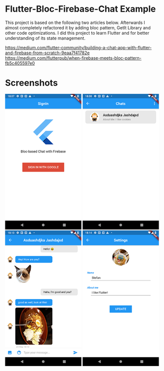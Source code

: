 # Flutter-Bloc-Firebase-Chat Example
This project is based on the following two articles below. Afterwards I almost completely refactored it by adding bloc pattern, GetIt Library and other code optimizations. I did this project to learn Flutter and for better understanding of its state management.

https://medium.com/flutter-community/building-a-chat-app-with-flutter-and-firebase-from-scratch-9eaa7f41782e
https://medium.com/flutterpub/when-firebase-meets-bloc-pattern-fb5c405597e0

# Screenshots
<img src="screenshots/Screenshot_sign_in.png" width="250">
<img src="screenshots/Screenshot_chat_list.png" width="250">
<img src="screenshots/Screenshot_chat.png" width="250">
<img src="screenshots/Screenshot_user_settings.png" width="250">
